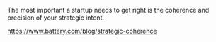 The most important a startup needs to get right is the coherence and precision of your strategic intent.

<https://www.battery.com/blog/strategic-coherence>